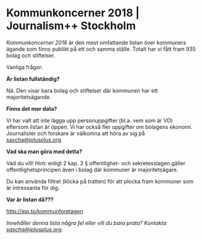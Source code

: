# Kommunkoncerner 2018 | Journalism++ Stockholm

*Kommunkoncerner 2018* är den mest omfattande listan över kommuners ägande som finns publikt på ett och samma ställe. Totalt har vi fått fram 935 bolag och stiftelser.

Vanliga frågor:

**Är listan fullständig?**

Nä. Den visar bara bolag och stiftelser där kommunen har ett majoritetsägande.

**Finns det mer data?**

Vi har valt att inte lägga upp personuppgifter (bl.a. vem som är VD) eftersom listan är öppen. Vi har också fler uppgifter om bolagens ekonomi. Journalister och forskare är välkomna att höra av sig på sascha@jplusplus.org.

**Vad ska man göra med detta?**

Vad du vill! Hint: enligt 2 kap. 3 § offentlighet- och sekretesslagen gäller offentlighetsprincipen även i bolag där kommuner är majoritetsägare.

Du kan använda filtret (klicka på tratten) för att plocka fram kommuner som är intressanta för dig.

**Var är listan då???**

http://jpp.to/kommunforetagen

*Innehåller denna lista några fel eller vill du bara prata? Kontakta sascha@jplusplus.org.*

